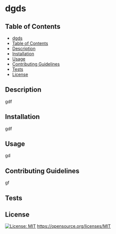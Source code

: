 # dgds

  ## Table of Contents

  - [dgds](#dgds)
  - [Table of Contents](#table-of-contents)
  - [Description](#description)
  - [Installation](#installation)
  - [Usage](#usage)
  - [Contributing Guidelines](#contributing-guidelines)
  - [Tests](#tests)
  - [License](#license)

  ## Description

  gdf

  ## Installation

  gdf

  ## Usage

  gd

  ## Contributing Guidelines

  gf

  ## Tests

  

  ## License

  [![License: MIT](https://img.shields.io/badge/License-MIT-yellow.svg)](https://opensource.org/licenses/MIT)
  https://opensource.org/licenses/MIT
